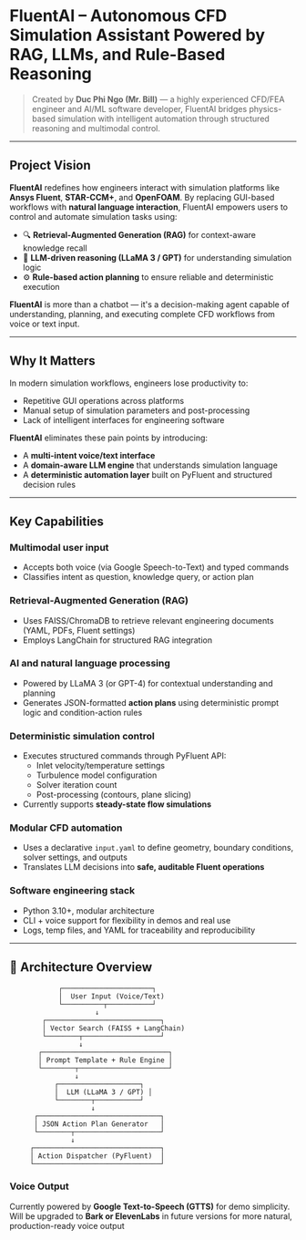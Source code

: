 # FluentAI – Autonomous CFD Simulation Assistant Powered by RAG, LLMs, and Rule-Based Reasoning

> Created by **Duc Phi Ngo (Mr. Bill)** — a highly experienced CFD/FEA engineer and AI/ML software developer, FluentAI bridges physics-based simulation with intelligent automation through structured reasoning and multimodal control.

---

## Project Vision

**FluentAI** redefines how engineers interact with simulation platforms like **Ansys Fluent**, **STAR-CCM+**, and **OpenFOAM**. By replacing GUI-based workflows with **natural language interaction**, FluentAI empowers users to control and automate simulation tasks using:

- 🔍 **Retrieval-Augmented Generation (RAG)** for context-aware knowledge recall  
- 🧠 **LLM-driven reasoning (LLaMA 3 / GPT)** for understanding simulation logic  
- ⚙️ **Rule-based action planning** to ensure reliable and deterministic execution  

**FluentAI** is more than a chatbot — it's a decision-making agent capable of understanding, planning, and executing complete CFD workflows from voice or text input.

---

## Why It Matters

In modern simulation workflows, engineers lose productivity to:
- Repetitive GUI operations across platforms
- Manual setup of simulation parameters and post-processing
- Lack of intelligent interfaces for engineering software

**FluentAI** eliminates these pain points by introducing:
- A **multi-intent voice/text interface**
- A **domain-aware LLM engine** that understands simulation language
- A **deterministic automation layer** built on PyFluent and structured decision rules

---

## Key Capabilities

### Multimodal user input
- Accepts both voice (via Google Speech-to-Text) and typed commands
- Classifies intent as question, knowledge query, or action plan

### Retrieval-Augmented Generation (RAG)
- Uses FAISS/ChromaDB to retrieve relevant engineering documents (YAML, PDFs, Fluent settings)
- Employs LangChain for structured RAG integration

### AI and natural language processing
- Powered by LLaMA 3 (or GPT-4) for contextual understanding and planning
- Generates JSON-formatted **action plans** using deterministic prompt logic and condition-action rules

### Deterministic simulation control
- Executes structured commands through PyFluent API:
  - Inlet velocity/temperature settings
  - Turbulence model configuration
  - Solver iteration count
  - Post-processing (contours, plane slicing)
- Currently supports **steady-state flow simulations**

### Modular CFD automation
- Uses a declarative `input.yaml` to define geometry, boundary conditions, solver settings, and outputs
- Translates LLM decisions into **safe, auditable Fluent operations**

### Software engineering stack
- Python 3.10+, modular architecture
- CLI + voice support for flexibility in demos and real use
- Logs, temp files, and YAML for traceability and reproducibility

---

## 📐 Architecture Overview

```text
            ┌──────────────────────┐
            │  User Input (Voice/Text)
            └──────────┬───────────┘
                     ↓
        ┌────────────────────────────┐
        │ Vector Search (FAISS + LangChain)
        └────────┬───────────────────┘
                 ↓
       ┌───────────────────────────────┐
       │ Prompt Template + Rule Engine │
       └────────┬──────────────────────┘
                ↓
           ┌────────────────────┐
           │  LLM (LLaMA 3 / GPT) │
           └────────┬───────────┘
                    ↓
      ┌──────────────────────────────┐
      │ JSON Action Plan Generator   │
      └────────┬─────────────────────┘
               ↓
     ┌───────────────────────────────┐
     │ Action Dispatcher (PyFluent)  │
     └───────────────────────────────┘

```
### Voice Output
Currently powered by **Google Text-to-Speech (GTTS)** for demo simplicity.
Will be upgraded to **Bark or ElevenLabs** in future versions for more natural, production-ready voice output